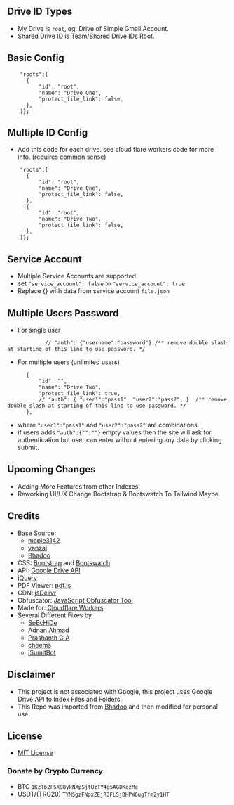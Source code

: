 ## Drive ID Types

* My Drive is `root`, eg. Drive of Simple Gmail Account.
* Shared Drive ID is Team/Shared Drive IDs Root.

## Basic Config

````
    "roots":[
      {
          "id": "root",
          "name": "Drive One",
          "protect_file_link": false,
      },
    ]};
````

## Multiple ID Config

* Add this code for each drive. see cloud flare workers code for more info. (requires common sense)

````
    "roots":[
      {
          "id": "root",
          "name": "Drive One",
          "protect_file_link": false,
      },
      {
          "id": "root",
          "name": "Drive Two",
          "protect_file_link": false,
      },
    ]};
````

## Service Account

* Multiple Service Accounts are supported.
* set `"service_account": false` to `"service_account": true`
* Replace {} with data from service account `file.json`

## Multiple Users Password

* For single user

````
            // "auth": {"username":"password"} /** remove double slash at starting of this line to use password. */
````

* For multiple users (unlimited users)

````
      {
          "id": "",
          "name": "Drive Two",
          "protect_file_link": true,
          // "auth": { "user1":"pass1", "user2":"pass2", }  /** remove double slash at starting of this line to use password. */
      },
````

* where `"user1":"pass1"` and `"user2":"pass2"` are combinations.
* if users adds `"auth":{"":""}` empty values then the site will ask for authentication but user can enter without entering any data by clicking submit.

## Upcoming Changes

* Adding More Features from other Indexes.
* Reworking UI/UX Change Bootstrap & Bootswatch To Tailwind Maybe.

## Credits

* Base Source:
  - [maple3142](https://github.com/maple3142/GDIndex)
  - [yanzai](https://github.com/yanzai/goindex)
  - [Bhadoo](https://gitlab.com/GoogleDriveIndex/Google-Drive-Index)
* CSS: [Bootstrap](https://getbootstrap.com) and [Bootswatch](https://bootswatch.com)
* API: [Google Drive API](https://developers.google.com/drive/api)
* [jQuery](https://jquery.com)
* PDF Viewer: [pdf.js](https://github.com/mozilla/pdf.js)
* CDN: [jsDelivr](https://www.jsdelivr.com)
* Obfuscator: [JavaScript Obfuscator Tool](https://obfuscator.io)
* Made for: [Cloudflare Workers](https://workers.cloudflare.com)
* Several Different Fixes by
  - [SpEcHiDe](https://github.com/SpEcHiDe)
  - [Adnan Ahmad](https://gitlab.com/viperadnan)
  - [Prashanth C A](https://github.com/Achrou/goindex-theme-acrou/pull/176)
  - [cheems](https://github.com/cheems/goindex-extended/blob/master/index.js#L553)
  - [iSumitBot](https://t.me/isumitbot)

## Disclaimer

* This project is not associated with Google, this project uses Google Drive API to Index Files and Folders.
* This Repo was imported from [Bhadoo](https://gitlab.com/GoogleDriveIndex/Google-Drive-Index) and then modified for personal use.

## License

* [MIT License](https://github.com/kvnprdtyaa/google-drive-index/blob/main/LICENSE)

### Donate by Crypto Currency

* BTC `1KzTb2FSX98ykNXpSjtUzTY4g5AGDKqzMe`
* USDT/(TRC20) `TYMSgzFNpxZEjR3FLSjDHPW6ugTfm2y1HT`
